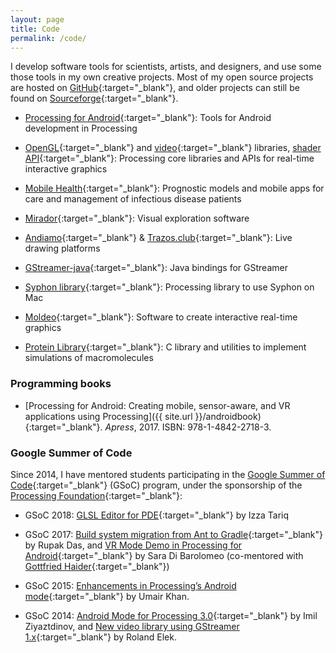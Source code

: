 ```yaml
---
layout: page
title: Code
permalink: /code/
---
```


I develop software tools for scientists, artists, and designers, and use some those tools in my own creative projects. Most of my open source projects are hosted on [GitHub](https://github.com/codeanticode){:target="_blank"}, and older projects can still be found on [Sourceforge](https://sourceforge.net/u/acolubri/profile/){:target="_blank"}.

* [Processing for Android](http://android.processing.org/){:target="_blank"}: Tools for Android development in Processing

* [OpenGL](https://github.com/processing/processing/wiki/Advanced-OpenGL){:target="_blank"} and [video](https://github.com/processing/processing-video){:target="_blank"} libraries, [shader API](https://processing.org/tutorials/pshader/){:target="_blank"}: Processing core libraries and APIs for real-time interactive graphics

* [Mobile Health](https://github.com/broadinstitute/ebola-imc-public){:target="_blank"}: Prognostic models and mobile apps for care and management of infectious disease patients

* [Mirador](https://fathom.info/mirador/){:target="_blank"}: Visual exploration software

* [Andiamo](https://github.com/andiamo/andiamo){:target="_blank"} & [Trazos.club](http://trazos.club/){:target="_blank"}: Live drawing platforms

* [GStreamer-java](https://github.com/gstreamer-java/){:target="_blank"}: Java bindings for GStreamer

* [Syphon library](https://github.com/Syphon/Processing){:target="_blank"}: Processing library to use Syphon on Mac

* [Moldeo](http://moldeo.org/){:target="_blank"}: Software to create interactive real-time graphics

* [Protein Library](http://protlib.uchicago.edu/){:target="_blank"}: C library and utilities to implement simulations of macromolecules

### Programming books

* [Processing for Android: Creating mobile, sensor-aware, and VR applications using Processing]({{ site.url }}/androidbook){:target="_blank"}. _Apress_, 2017. ISBN: 978-1-4842-2718-3.

### Google Summer of Code

Since 2014, I have mentored students participating in the [Google Summer of Code](https://summerofcode.withgoogle.com/){:target="_blank"} (GSoC) program, under the sponsorship of the [Processing Foundation](https://processingfoundation.org/){:target="_blank"}:

* GSoC 2018: [GLSL Editor for PDE](https://summerofcode.withgoogle.com/dashboard/organization/4915113891463168/proposal/5269541785960448/){:target="_blank"} by Izza Tariq

* GSoC 2017: [Build system migration from Ant to Gradle](https://procandsoc17.wordpress.com/){:target="_blank"} by Rupak Das, and [VR Mode Demo in Processing for Android](https://picorana.github.io/blog){:target="_blank"} by Sara Di Barolomeo (co-mentored with [Gottfried Haider](http://ghai.xyz/){:target="_blank"})

* GSoC 2015: [Enhancements in Processing’s Android mode](http://omerjerk.in/index.php/2015/08/15/gsoc-2015-the-processing-foundation/){:target="_blank"} by Umair Khan.

* GSoC 2014: [Android Mode for Processing 3.0](https://www.google-melange.com/archive/gsoc/2014/orgs/processing/projects/imilka.html){:target="_blank"} by Imil Ziyaztdinov, and [New video library using GStreamer 1.x](https://github.com/gstreamer-java/gir2java/wiki/GSOC-2014-report){:target="_blank"} by Roland Elek.
